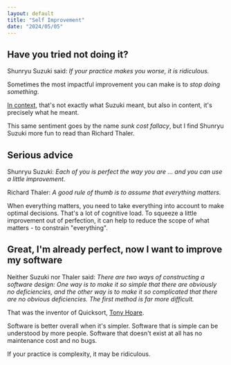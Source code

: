 ```yaml
---
layout: default
title: "Self Improvement"
date: "2024/05/05"
---
```


## Have you tried not doing it?

Shunryu Suzuki said: *If your practice makes you worse, it is ridiculous.*

Sometimes the most impactful improvement you can make is to *stop doing something*.

[In context](https://hakone-zendo.org/2024/01/28/zen-and-excitement/), that's not exactly what Suzuki meant, but also in content, it's precisely what he meant.

This same sentiment goes by the name *sunk cost fallacy*, but I find Shunryu Suzuki more fun to read than Richard Thaler.

## Serious advice

Shunryu Suzuki: *Each of you is perfect the way you are ... and you can use a little improvement.*

Richard Thaler: *A good rule of thumb is to assume that everything matters.*

When everything matters, you need to take everything into account to make optimal decisions. That's a lot of cognitive load. To squeeze a little improvement out of perfection, it can help to reduce the scope of what matters - to constrain "everything".

## Great, I'm already perfect, now I want to improve my software

Neither Suzuki nor Thaler said: *There are two ways of constructing a software design: One way is to make it so simple that there are obviously no deficiencies, and the other way is to make it so complicated that there are no obvious deficiencies. The first method is far more difficult.*

That was the inventor of Quicksort, [Tony Hoare](https://en.wikipedia.org/wiki/Tony_Hoare).

Software is better overall when it's simpler. Software that is simple can be understood by more people. Software that doesn't exist at all has no maintenance cost and no bugs.

If your practice is complexity, it may be ridiculous.

